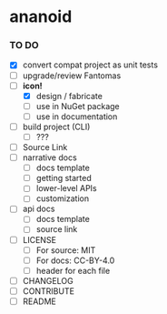 ananoid
===

### TO DO

- [x] convert compat project as unit tests
- [ ] upgrade/review Fantomas
- [ ] **icon!**
  - [x] design / fabricate
  - [ ] use in NuGet package
  - [ ] use in documentation
- [ ] build project (CLI)
  - [ ] ???
- [ ] Source Link
- [ ] narrative docs
  - [ ] docs template
  - [ ] getting started
  - [ ] lower-level APIs
  - [ ] customization
- [ ] api docs
  - [ ] docs template
  - [ ] source link
- [ ] LICENSE
  - [ ] For source: MIT
  - [ ] For docs: CC-BY-4.0
  - [ ] header for each file
- [ ] CHANGELOG
- [ ] CONTRIBUTE
- [ ] README
